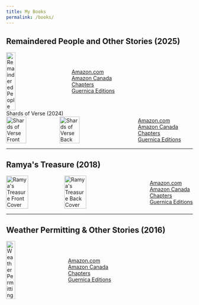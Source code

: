 ```yaml
---
title: My Books
permalink: /books/
---
```



## Remaindered People and Other Stories (2025)
<div style="display: flex; gap: 20px; align-items: center;">
  <div style="display: flex; gap: 10px;">
    <img src="/pratap-reddy/assets/images/remaindered-people.jpg" alt="Remaindered People" style="width: 40%;">
  </div>
  <div>
    <ul style="list-style: none; padding: 0; margin: 0; white-space: nowrap;">
      <li><a href="#" target="_blank">Amazon.com</a></li>
      <li><a href="#" target="_blank">Amazon Canada</a></li>
      <li><a href="#" target="_blank">Chapters</a></li>
      <li><a href="#" target="_blank">Guernica Editions</a></li>
    </ul>
  </div>
</div
---

## Shards of Verse (2024) 
<div style="display: flex; gap: 20px; align-items: center;">
  <div style="display: flex; gap: 10px;">
    <img src="/pratap-reddy/assets/images/shards-front.png" alt="Shards of Verse Front" style="width: 40%;">
    <img src="/pratap-reddy/assets/images/shards-back.png" alt="Shards of Verse Back" style="width: 40%;">
  </div>
  <div>
    <ul style="list-style: none; padding: 0; margin: 0; white-space: nowrap;">
      <li><a href="#" target="_blank">Amazon.com</a></li>
      <li><a href="#" target="_blank">Amazon Canada</a></li>
      <li><a href="#" target="_blank">Chapters</a></li>
      <li><a href="#" target="_blank">Guernica Editions</a></li>
    </ul>
  </div>
</div>

---

## Ramya's Treasure (2018)
<div style="display: flex; gap: 20px; align-items: center;">
  <div style="display: flex; gap: 10px;">
    <img src="/pratap-reddy/assets/images/ramya-front.jpg" alt="Ramya's Treasure Front Cover" style="width: 40%;">
    <img src="/pratap-reddy/assets/images/ramya-back.jpg" alt="Ramya's Treasure Back Cover" style="width: 40%;">
  </div>
  <div>
    <ul style="list-style: none; padding: 0; margin: 0; white-space: nowrap;">
      <li><a href="#" target="_blank">Amazon.com</a></li>
      <li><a href="#" target="_blank">Amazon Canada</a></li>
      <li><a href="#" target="_blank">Chapters</a></li>
      <li><a href="#" target="_blank">Guernica Editions</a></li>
    </ul>
  </div>
</div>


---

## Weather Permitting & Other Stories (2016)
<div style="display: flex; gap: 20px; align-items: center;">
  <div style="display: flex; gap: 10px;">
    <img src="/pratap-reddy/assets/images/weather-permitting.jpg" alt="Weather Permitting" style="width: 40%;">
  </div>
  <div>
    <ul style="list-style: none; padding: 0; margin: 0; white-space: nowrap;">
      <li><a href="#" target="_blank">Amazon.com</a></li>
      <li><a href="#" target="_blank">Amazon Canada</a></li>
      <li><a href="#" target="_blank">Chapters</a></li>
      <li><a href="#" target="_blank">Guernica Editions</a></li>
    </ul>
  </div>
</div>